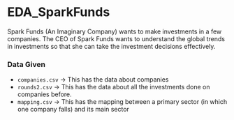 # EDA_SparkFunds
 Spark Funds (An Imaginary Company) wants to make investments in a few companies. The CEO of Spark Funds wants to understand the global trends in investments so that she can take the investment decisions effectively.

### Data Given
* `companies.csv` -> This has the data about companies
* `rounds2.csv` -> This has the data about all the investments done on companies before.
* `mapping.csv` -> This has the mapping between a primary sector (in which one company falls) and its main sector
